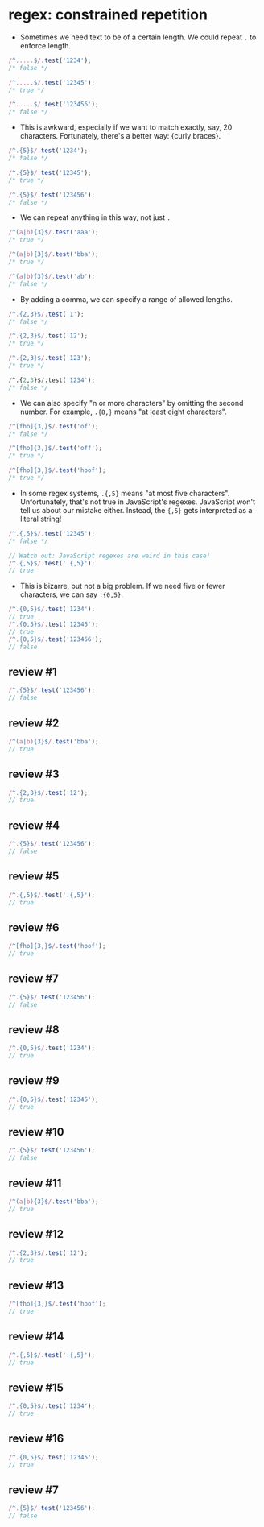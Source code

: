 # regex: constrained repetition

- Sometimes we need text to be of a certain length. We could repeat `.` to enforce length.

```js
/^.....$/.test('1234');
/* false */
```

```js
/^.....$/.test('12345');
/* true */
```

```js
/^.....$/.test('123456');
/* false */
```

- This is awkward, especially if we want to match exactly, say, 20 characters. Fortunately, there's a better way: {curly braces}.

```js
/^.{5}$/.test('1234');
/* false */
```

```js
/^.{5}$/.test('12345');
/* true */
```

```js
/^.{5}$/.test('123456');
/* false */
```

- We can repeat anything in this way, not just `.`

```js
/^(a|b){3}$/.test('aaa');
/* true */
```

```js
/^(a|b){3}$/.test('bba');
/* true */
```

```js
/^(a|b){3}$/.test('ab');
/* false */
```

- By adding a comma, we can specify a range of allowed lengths.

```js
/^.{2,3}$/.test('1');
/* false */
```

```js
/^.{2,3}$/.test('12');
/* true */
```

```js
/^.{2,3}$/.test('123');
/* true */
```

```sql
/^.{2,3}$/.test('1234');
/* false */
```

- We can also specify "n or more characters" by omitting the second number. For example, `.{8,}` means "at least eight characters".

```js
/^[fho]{3,}$/.test('of');
/* false */
```

```js
/^[fho]{3,}$/.test('off');
/* true */
```

```js
/^[fho]{3,}$/.test('hoof');
/* true */
```

- In some regex systems, `.{,5}` means "at most five characters". Unfortunately, that's not true in JavaScript's regexes. JavaScript won't tell us about our mistake either. Instead, the `{,5}` gets interpreted as a literal string!

```js
/^.{,5}$/.test('12345');
/* false */
```

```js
// Watch out: JavaScript regexes are weird in this case!
/^.{,5}$/.test('.{,5}');
// true
```

- This is bizarre, but not a big problem. If we need five or fewer characters, we can say `.{0,5}`.

```js
/^.{0,5}$/.test('1234');
// true
/^.{0,5}$/.test('12345');
// true
/^.{0,5}$/.test('123456');
// false
```

## review #1

```js
/^.{5}$/.test('123456');
// false
```

## review #2

```js
/^(a|b){3}$/.test('bba');
// true
```

## review #3

```js
/^.{2,3}$/.test('12');
// true
```

## review #4
```js
/^.{5}$/.test('123456');
// false
```

## review #5

```js
/^.{,5}$/.test('.{,5}');
// true
```

## review #6

```js
/^[fho]{3,}$/.test('hoof');
// true
```

## review #7

```js
/^.{5}$/.test('123456');
// false
```

## review #8

```js
/^.{0,5}$/.test('1234');
// true
```

## review #9

```js
/^.{0,5}$/.test('12345');
// true
```

## review #10

```js
/^.{5}$/.test('123456');
// false
```

## review #11

```js
/^(a|b){3}$/.test('bba');
// true
```

## review #12

```js
/^.{2,3}$/.test('12');
// true
```

## review #13

```js
/^[fho]{3,}$/.test('hoof');
// true
```

## review #14

```js
/^.{,5}$/.test('.{,5}');
// true
```

## review #15

```js
/^.{0,5}$/.test('1234');
// true
```

## review #16

```js
/^.{0,5}$/.test('12345');
// true
```

## review #7

```js
/^.{5}$/.test('123456');
// false
```